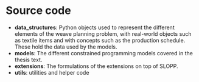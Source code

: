 # Source code

- **data_structures**: Python objects used to represent the different elements of the weave planning problem, with real-world objects such as textile items and with concepts such as the production schedule. These hold the data used by the models.
- **models**: The different constrained programming models covered in the thesis text.
- **extensions**: The formulations of the extensions on top of SLOPP.
- **utils**: utilities and helper code
